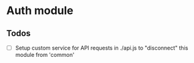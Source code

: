# Auth module

## Todos
- [ ] Setup custom service for API requests in ./api.js to "disconnect" this module from 'common'